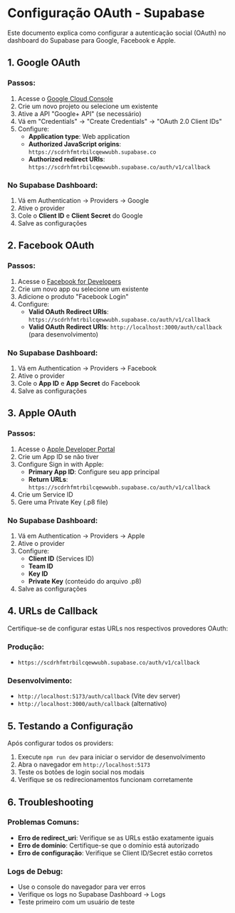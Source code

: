 # Configuração OAuth - Supabase

Este documento explica como configurar a autenticação social (OAuth) no dashboard do Supabase para Google, Facebook e Apple.

## 1. Google OAuth

### Passos:
1. Acesse o [Google Cloud Console](https://console.cloud.google.com/)
2. Crie um novo projeto ou selecione um existente
3. Ative a API "Google+ API" (se necessário)
4. Vá em "Credentials" → "Create Credentials" → "OAuth 2.0 Client IDs"
5. Configure:
   - **Application type**: Web application
   - **Authorized JavaScript origins**: `https://scdrhfmtrbilcqewwubh.supabase.co`
   - **Authorized redirect URIs**: `https://scdrhfmtrbilcqewwubh.supabase.co/auth/v1/callback`

### No Supabase Dashboard:
1. Vá em Authentication → Providers → Google
2. Ative o provider
3. Cole o **Client ID** e **Client Secret** do Google
4. Salve as configurações

## 2. Facebook OAuth

### Passos:
1. Acesse o [Facebook for Developers](https://developers.facebook.com/)
2. Crie um novo app ou selecione um existente
3. Adicione o produto "Facebook Login"
4. Configure:
   - **Valid OAuth Redirect URIs**: `https://scdrhfmtrbilcqewwubh.supabase.co/auth/v1/callback`
   - **Valid OAuth Redirect URIs**: `http://localhost:3000/auth/callback` (para desenvolvimento)

### No Supabase Dashboard:
1. Vá em Authentication → Providers → Facebook
2. Ative o provider
3. Cole o **App ID** e **App Secret** do Facebook
4. Salve as configurações

## 3. Apple OAuth

### Passos:
1. Acesse o [Apple Developer Portal](https://developer.apple.com/)
2. Crie um App ID se não tiver
3. Configure Sign in with Apple:
   - **Primary App ID**: Configure seu app principal
   - **Return URLs**: `https://scdrhfmtrbilcqewwubh.supabase.co/auth/v1/callback`
4. Crie um Service ID
5. Gere uma Private Key (.p8 file)

### No Supabase Dashboard:
1. Vá em Authentication → Providers → Apple
2. Ative o provider
3. Configure:
   - **Client ID** (Services ID)
   - **Team ID**
   - **Key ID**
   - **Private Key** (conteúdo do arquivo .p8)
4. Salve as configurações

## 4. URLs de Callback

Certifique-se de configurar estas URLs nos respectivos provedores OAuth:

### Produção:
- `https://scdrhfmtrbilcqewwubh.supabase.co/auth/v1/callback`

### Desenvolvimento:
- `http://localhost:5173/auth/callback` (Vite dev server)
- `http://localhost:3000/auth/callback` (alternativo)

## 5. Testando a Configuração

Após configurar todos os providers:
1. Execute `npm run dev` para iniciar o servidor de desenvolvimento
2. Abra o navegador em `http://localhost:5173`
3. Teste os botões de login social nos modais
4. Verifique se os redirecionamentos funcionam corretamente

## 6. Troubleshooting

### Problemas Comuns:
- **Erro de redirect_uri**: Verifique se as URLs estão exatamente iguais
- **Erro de domínio**: Certifique-se que o domínio está autorizado
- **Erro de configuração**: Verifique se Client ID/Secret estão corretos

### Logs de Debug:
- Use o console do navegador para ver erros
- Verifique os logs no Supabase Dashboard → Logs
- Teste primeiro com um usuário de teste
